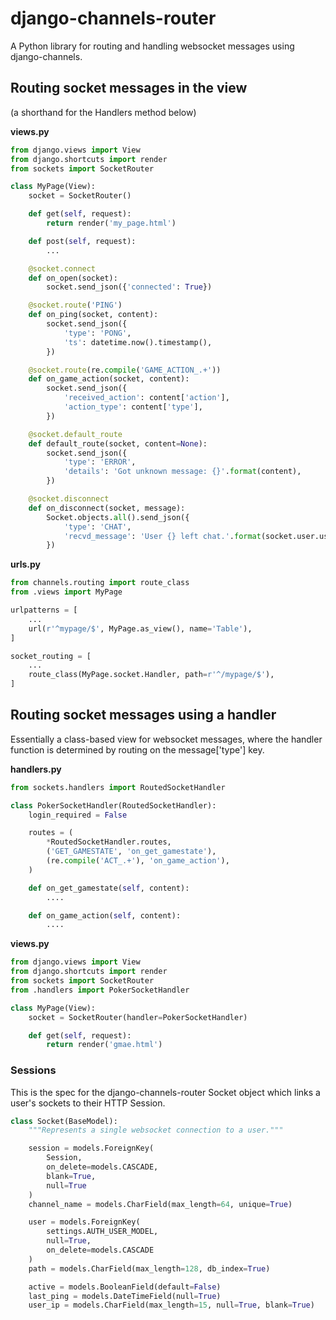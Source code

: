 # django-channels-router

A Python library for routing and handling websocket messages using django-channels.

## Routing socket messages in the view
(a shorthand for the Handlers method below)

**views.py**
```python
from django.views import View
from django.shortcuts import render
from sockets import SocketRouter

class MyPage(View):
    socket = SocketRouter()

    def get(self, request):
        return render('my_page.html')

    def post(self, request):
        ...

    @socket.connect
    def on_open(socket):
        socket.send_json({'connected': True})

    @socket.route('PING')
    def on_ping(socket, content):
        socket.send_json({
            'type': 'PONG',
            'ts': datetime.now().timestamp(),
        })

    @socket.route(re.compile('GAME_ACTION_.+'))
    def on_game_action(socket, content):
        socket.send_json({
            'received_action': content['action'],
            'action_type': content['type'],
        })

    @socket.default_route
    def default_route(socket, content=None):
        socket.send_json({
            'type': 'ERROR',
            'details': 'Got unknown message: {}'.format(content),
        })

    @socket.disconnect
    def on_disconnect(socket, message):
        Socket.objects.all().send_json({
            'type': 'CHAT',
            'recvd_message': 'User {} left chat.'.format(socket.user.username),
        })
```

**urls.py**
```python
from channels.routing import route_class
from .views import MyPage

urlpatterns = [
    ...
    url(r'^mypage/$', MyPage.as_view(), name='Table'),
]

socket_routing = [
    ...
    route_class(MyPage.socket.Handler, path=r'^/mypage/$'),
]
```

## Routing socket messages using a handler

Essentially a class-based view for websocket messages, where the handler function is determined by routing on the message['type'] key.

**handlers.py**
```python
from sockets.handlers import RoutedSocketHandler

class PokerSocketHandler(RoutedSocketHandler):
    login_required = False

    routes = (
        *RoutedSocketHandler.routes,
        ('GET_GAMESTATE', 'on_get_gamestate'),
        (re.compile('ACT_.+'), 'on_game_action'),
    )

    def on_get_gamestate(self, content):
        ....

    def on_game_action(self, content):
        ....
```

**views.py**
```python
from django.views import View
from django.shortcuts import render
from sockets import SocketRouter
from .handlers import PokerSocketHandler

class MyPage(View):
    socket = SocketRouter(handler=PokerSocketHandler)

    def get(self, request):
        return render('gmae.html')
```

### Sessions

This is the spec for the django-channels-router Socket object which links a user's sockets to their HTTP Session.

```python
class Socket(BaseModel):
    """Represents a single websocket connection to a user."""

    session = models.ForeignKey(
        Session,
        on_delete=models.CASCADE,
        blank=True,
        null=True
    )
    channel_name = models.CharField(max_length=64, unique=True)

    user = models.ForeignKey(
        settings.AUTH_USER_MODEL,
        null=True,
        on_delete=models.CASCADE
    )
    path = models.CharField(max_length=128, db_index=True)

    active = models.BooleanField(default=False)
    last_ping = models.DateTimeField(null=True)
    user_ip = models.CharField(max_length=15, null=True, blank=True)
```
